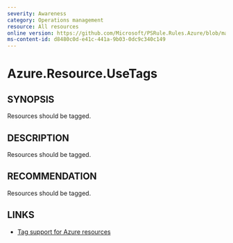 ```yaml
---
severity: Awareness
category: Operations management
resource: All resources
online version: https://github.com/Microsoft/PSRule.Rules.Azure/blob/master/docs/rules/en/Azure.Resource.UseTags.md
ms-content-id: d8480c0d-e41c-441a-9b03-0dc9c340c149
---
```


# Azure.Resource.UseTags

## SYNOPSIS

Resources should be tagged.

## DESCRIPTION

Resources should be tagged.

## RECOMMENDATION

Resources should be tagged.

## LINKS

- [Tag support for Azure resources](https://docs.microsoft.com/en-us/azure/azure-resource-manager/management/tag-support)
